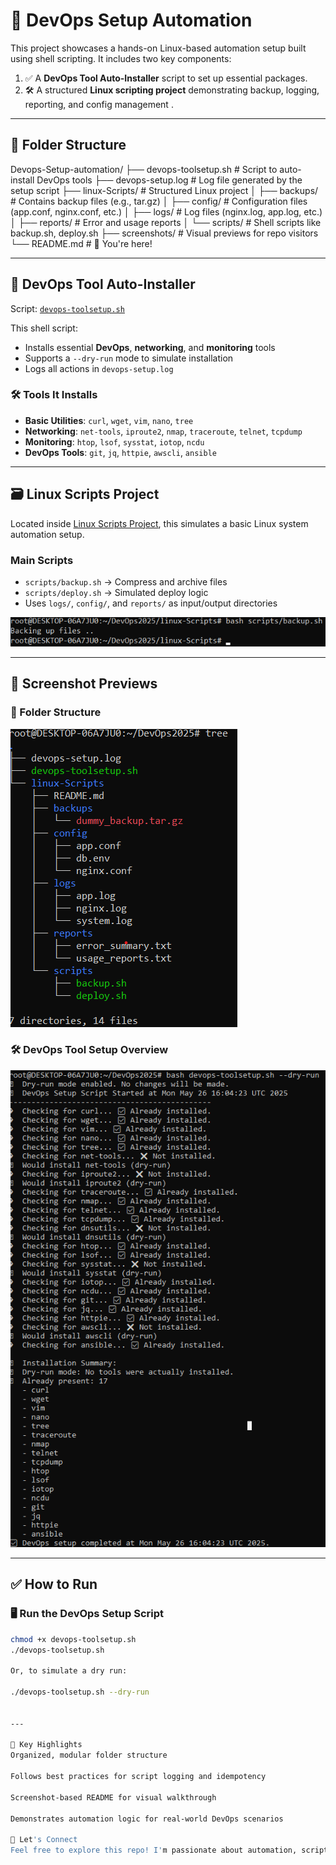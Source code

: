 # 🚀 DevOps Setup Automation

This project showcases a hands-on Linux-based automation setup built using shell scripting. It includes two key components:

1. ✅ A **DevOps Tool Auto-Installer** script to set up essential packages.
2. 🛠️ A structured **Linux scripting project** demonstrating backup, logging, reporting, and config management .
---

## 📁 Folder Structure

Devops-Setup-automation/
├── devops-toolsetup.sh # Script to auto-install DevOps tools
├── devops-setup.log # Log file generated by the setup script
├── linux-Scripts/ # Structured Linux project
│ ├── backups/ # Contains backup files (e.g., tar.gz)
│ ├── config/ # Configuration files (app.conf, nginx.conf, etc.)
│ ├── logs/ # Log files (nginx.log, app.log, etc.)
│ ├── reports/ # Error and usage reports
│ └── scripts/ # Shell scripts like backup.sh, deploy.sh
├── screenshots/ # Visual previews for repo visitors
└── README.md # 📄 You're here!

---

## 🔧 DevOps Tool Auto-Installer

Script: [`devops-toolsetup.sh`](./devops-toolsetup.sh)

This shell script:
- Installs essential **DevOps**, **networking**, and **monitoring** tools
- Supports a `--dry-run` mode to simulate installation
- Logs all actions in `devops-setup.log`

### 🛠️ Tools It Installs

- **Basic Utilities**: `curl`, `wget`, `vim`, `nano`, `tree`
- **Networking**: `net-tools`, `iproute2`, `nmap`, `traceroute`, `telnet`, `tcpdump`
- **Monitoring**: `htop`, `lsof`, `sysstat`, `iotop`, `ncdu`
- **DevOps Tools**: `git`, `jq`, `httpie`, `awscli`, `ansible`

---

## 🗃️ Linux Scripts Project

Located inside [Linux Scripts Project](./linux-Scripts/), this simulates a basic Linux system automation setup.

### Main Scripts
- `scripts/backup.sh` → Compress and archive files
- `scripts/deploy.sh` → Simulated deploy logic
- Uses `logs/`, `config/`, and `reports/` as input/output directories

![Backup Overview](screenshots/backup-overview.png)

---

## 📸 Screenshot Previews

### 📁 Folder Structure
![Folder Structure](screenshots/folder-structure.png)

### 🛠️ DevOps Tool Setup Overview
![DevOps Setup](screenshots/devops-toolsetup.png)

---

## ✅ How to Run

### 🖥️ Run the DevOps Setup Script

```bash
chmod +x devops-toolsetup.sh
./devops-toolsetup.sh

Or, to simulate a dry run:

./devops-toolsetup.sh --dry-run


---

📌 Key Highlights
Organized, modular folder structure

Follows best practices for script logging and idempotency

Screenshot-based README for visual walkthrough

Demonstrates automation logic for real-world DevOps scenarios

🤝 Let's Connect
Feel free to explore this repo! I'm passionate about automation, scripting, and building real-world DevOps solutions.
